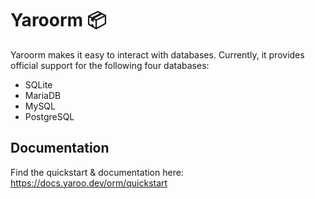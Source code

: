 # Yaroorm 📦

Yaroorm makes it easy to interact with databases. Currently, it provides official support for the following four databases:

- SQLite
- MariaDB
- MySQL
- PostgreSQL

## Documentation

Find the quickstart & documentation here: https://docs.yaroo.dev/orm/quickstart
